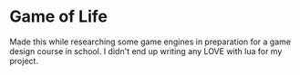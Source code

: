 # Game of Life

Made this while researching some game engines in preparation for a game design course in school. I didn't end up writing any LOVE with lua for my project.
